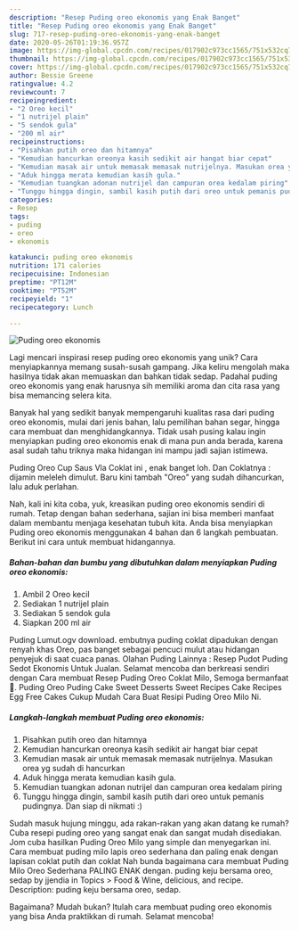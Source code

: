 ```yaml
---
description: "Resep Puding oreo ekonomis yang Enak Banget"
title: "Resep Puding oreo ekonomis yang Enak Banget"
slug: 717-resep-puding-oreo-ekonomis-yang-enak-banget
date: 2020-05-26T01:19:36.957Z
image: https://img-global.cpcdn.com/recipes/017902c973cc1565/751x532cq70/puding-oreo-ekonomis-foto-resep-utama.jpg
thumbnail: https://img-global.cpcdn.com/recipes/017902c973cc1565/751x532cq70/puding-oreo-ekonomis-foto-resep-utama.jpg
cover: https://img-global.cpcdn.com/recipes/017902c973cc1565/751x532cq70/puding-oreo-ekonomis-foto-resep-utama.jpg
author: Bessie Greene
ratingvalue: 4.2
reviewcount: 7
recipeingredient:
- "2 Oreo kecil"
- "1 nutrijel plain"
- "5 sendok gula"
- "200 ml air"
recipeinstructions:
- "Pisahkan putih oreo dan hitamnya"
- "Kemudian hancurkan oreonya kasih sedikit air hangat biar cepat"
- "Kemudian masak air untuk memasak memasak nutrijelnya. Masukan orea yg sudah di hancurkan"
- "Aduk hingga merata kemudian kasih gula."
- "Kemudian tuangkan adonan nutrijel dan campuran orea kedalam piring"
- "Tunggu hingga dingin, sambil kasih putih dari oreo untuk pemanis pudingnya. Dan siap di nikmati :)"
categories:
- Resep
tags:
- puding
- oreo
- ekonomis

katakunci: puding oreo ekonomis 
nutrition: 171 calories
recipecuisine: Indonesian
preptime: "PT12M"
cooktime: "PT52M"
recipeyield: "1"
recipecategory: Lunch

---
```



![Puding oreo ekonomis](https://img-global.cpcdn.com/recipes/017902c973cc1565/751x532cq70/puding-oreo-ekonomis-foto-resep-utama.jpg)

Lagi mencari inspirasi resep puding oreo ekonomis yang unik? Cara menyiapkannya memang susah-susah gampang. Jika keliru mengolah maka hasilnya tidak akan memuaskan dan bahkan tidak sedap. Padahal puding oreo ekonomis yang enak harusnya sih memiliki aroma dan cita rasa yang bisa memancing selera kita.

Banyak hal yang sedikit banyak mempengaruhi kualitas rasa dari puding oreo ekonomis, mulai dari jenis bahan, lalu pemilihan bahan segar, hingga cara membuat dan menghidangkannya. Tidak usah pusing kalau ingin menyiapkan puding oreo ekonomis enak di mana pun anda berada, karena asal sudah tahu triknya maka hidangan ini mampu jadi sajian istimewa.

Puding Oreo Cup Saus Vla Coklat ini , enak banget loh. Dan Coklatnya : dijamin meleleh dimulut. Baru kini tambah &#34;Oreo&#34; yang sudah dihancurkan, lalu aduk perlahan.


Nah, kali ini kita coba, yuk, kreasikan puding oreo ekonomis sendiri di rumah. Tetap dengan bahan sederhana, sajian ini bisa memberi manfaat dalam membantu menjaga kesehatan tubuh kita. Anda bisa menyiapkan Puding oreo ekonomis menggunakan 4 bahan dan 6 langkah pembuatan. Berikut ini cara untuk membuat hidangannya.

<!--inarticleads1-->

##### Bahan-bahan dan bumbu yang dibutuhkan dalam menyiapkan Puding oreo ekonomis:

1. Ambil 2 Oreo kecil
1. Sediakan 1 nutrijel plain
1. Sediakan 5 sendok gula
1. Siapkan 200 ml air


Puding Lumut.ogv download. embutnya puding coklat dipadukan dengan renyah khas Oreo, pas banget sebagai pencuci mulut atau hidangan penyejuk di saat cuaca panas. Olahan Puding Lainnya : Resep Pudot Puding Sedot Ekonomis Untuk Jualan. Selamat mencoba dan berkreasi sendiri dengan Cara membuat Resep Puding Oreo Coklat Milo, Semoga bermanfaat 🙂. Puding Oreo Puding Cake Sweet Desserts Sweet Recipes Cake Recipes Egg Free Cakes Cukup Mudah Cara Buat Resipi Puding Oreo Milo Ni. 

<!--inarticleads2-->

##### Langkah-langkah membuat Puding oreo ekonomis:

1. Pisahkan putih oreo dan hitamnya
1. Kemudian hancurkan oreonya kasih sedikit air hangat biar cepat
1. Kemudian masak air untuk memasak memasak nutrijelnya. Masukan orea yg sudah di hancurkan
1. Aduk hingga merata kemudian kasih gula.
1. Kemudian tuangkan adonan nutrijel dan campuran orea kedalam piring
1. Tunggu hingga dingin, sambil kasih putih dari oreo untuk pemanis pudingnya. Dan siap di nikmati :)


Sudah masuk hujung minggu, ada rakan-rakan yang akan datang ke rumah? Cuba resepi puding oreo yang sangat enak dan sangat mudah disediakan. Jom cuba hasilkan Puding Oreo Milo yang simple dan menyegarkan ini. Cara membuat puding milo lapis oreo sederhana dan paling enak dengan lapisan coklat putih dan coklat Nah bunda bagaimana cara membuat Puding Milo Oreo Sederhana PALING ENAK dengan. puding keju bersama oreo, sedap by jjendia in Topics &gt; Food &amp; Wine, delicious, and recipe. Description: puding keju bersama oreo, sedap. 

Bagaimana? Mudah bukan? Itulah cara membuat puding oreo ekonomis yang bisa Anda praktikkan di rumah. Selamat mencoba!
